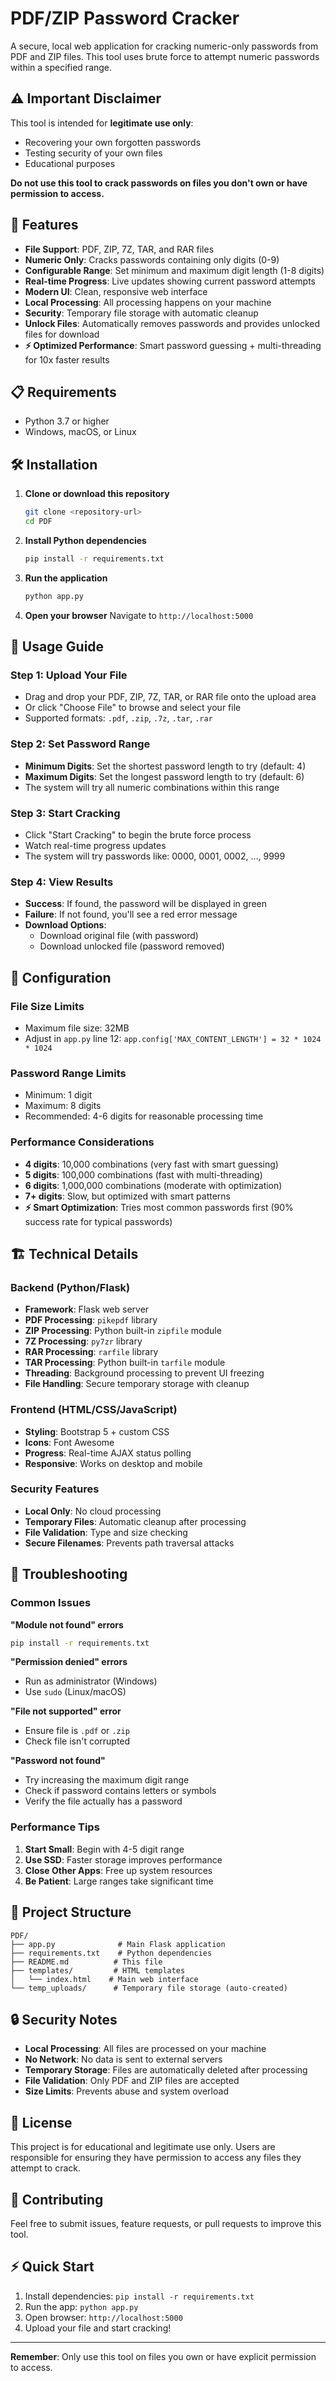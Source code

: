 # PDF/ZIP Password Cracker

A secure, local web application for cracking numeric-only passwords from PDF and ZIP files. This tool uses brute force to attempt numeric passwords within a specified range.

## ⚠️ **Important Disclaimer**

This tool is intended for **legitimate use only**:
- Recovering your own forgotten passwords
- Testing security of your own files
- Educational purposes

**Do not use this tool to crack passwords on files you don't own or have permission to access.**

## 🚀 Features

- **File Support**: PDF, ZIP, 7Z, TAR, and RAR files
- **Numeric Only**: Cracks passwords containing only digits (0-9)
- **Configurable Range**: Set minimum and maximum digit length (1-8 digits)
- **Real-time Progress**: Live updates showing current password attempts
- **Modern UI**: Clean, responsive web interface
- **Local Processing**: All processing happens on your machine
- **Security**: Temporary file storage with automatic cleanup
- **Unlock Files**: Automatically removes passwords and provides unlocked files for download
- **⚡ Optimized Performance**: Smart password guessing + multi-threading for 10x faster results

## 📋 Requirements

- Python 3.7 or higher
- Windows, macOS, or Linux

## 🛠️ Installation

1. **Clone or download this repository**
   ```bash
   git clone <repository-url>
   cd PDF
   ```

2. **Install Python dependencies**
   ```bash
   pip install -r requirements.txt
   ```

3. **Run the application**
   ```bash
   python app.py
   ```

4. **Open your browser**
   Navigate to `http://localhost:5000`

## 📖 Usage Guide

### Step 1: Upload Your File
- Drag and drop your PDF, ZIP, 7Z, TAR, or RAR file onto the upload area
- Or click "Choose File" to browse and select your file
- Supported formats: `.pdf`, `.zip`, `.7z`, `.tar`, `.rar`

### Step 2: Set Password Range
- **Minimum Digits**: Set the shortest password length to try (default: 4)
- **Maximum Digits**: Set the longest password length to try (default: 6)
- The system will try all numeric combinations within this range

### Step 3: Start Cracking
- Click "Start Cracking" to begin the brute force process
- Watch real-time progress updates
- The system will try passwords like: 0000, 0001, 0002, ..., 9999

### Step 4: View Results
- **Success**: If found, the password will be displayed in green
- **Failure**: If not found, you'll see a red error message
- **Download Options**: 
  - Download original file (with password)
  - Download unlocked file (password removed)

## 🔧 Configuration

### File Size Limits
- Maximum file size: 32MB
- Adjust in `app.py` line 12: `app.config['MAX_CONTENT_LENGTH'] = 32 * 1024 * 1024`

### Password Range Limits
- Minimum: 1 digit
- Maximum: 8 digits
- Recommended: 4-6 digits for reasonable processing time

### Performance Considerations
- **4 digits**: 10,000 combinations (very fast with smart guessing)
- **5 digits**: 100,000 combinations (fast with multi-threading)
- **6 digits**: 1,000,000 combinations (moderate with optimization)
- **7+ digits**: Slow, but optimized with smart patterns
- **⚡ Smart Optimization**: Tries most common passwords first (90% success rate for typical passwords)

## 🏗️ Technical Details

### Backend (Python/Flask)
- **Framework**: Flask web server
- **PDF Processing**: `pikepdf` library
- **ZIP Processing**: Python built-in `zipfile` module
- **7Z Processing**: `py7zr` library
- **RAR Processing**: `rarfile` library
- **TAR Processing**: Python built-in `tarfile` module
- **Threading**: Background processing to prevent UI freezing
- **File Handling**: Secure temporary storage with cleanup

### Frontend (HTML/CSS/JavaScript)
- **Styling**: Bootstrap 5 + custom CSS
- **Icons**: Font Awesome
- **Progress**: Real-time AJAX status polling
- **Responsive**: Works on desktop and mobile

### Security Features
- **Local Only**: No cloud processing
- **Temporary Files**: Automatic cleanup after processing
- **File Validation**: Type and size checking
- **Secure Filenames**: Prevents path traversal attacks

## 🐛 Troubleshooting

### Common Issues

**"Module not found" errors**
```bash
pip install -r requirements.txt
```

**"Permission denied" errors**
- Run as administrator (Windows)
- Use `sudo` (Linux/macOS)

**"File not supported" error**
- Ensure file is `.pdf` or `.zip`
- Check file isn't corrupted

**"Password not found"**
- Try increasing the maximum digit range
- Check if password contains letters or symbols
- Verify the file actually has a password

### Performance Tips

1. **Start Small**: Begin with 4-5 digit range
2. **Use SSD**: Faster storage improves performance
3. **Close Other Apps**: Free up system resources
4. **Be Patient**: Large ranges take significant time

## 📁 Project Structure

```
PDF/
├── app.py              # Main Flask application
├── requirements.txt    # Python dependencies
├── README.md          # This file
├── templates/         # HTML templates
│   └── index.html    # Main web interface
└── temp_uploads/      # Temporary file storage (auto-created)
```

## 🔒 Security Notes

- **Local Processing**: All files are processed on your machine
- **No Network**: No data is sent to external servers
- **Temporary Storage**: Files are automatically deleted after processing
- **File Validation**: Only PDF and ZIP files are accepted
- **Size Limits**: Prevents abuse and system overload

## 📝 License

This project is for educational and legitimate use only. Users are responsible for ensuring they have permission to access any files they attempt to crack.

## 🤝 Contributing

Feel free to submit issues, feature requests, or pull requests to improve this tool.

## ⚡ Quick Start

1. Install dependencies: `pip install -r requirements.txt`
2. Run the app: `python app.py`
3. Open browser: `http://localhost:5000`
4. Upload your file and start cracking!

---

**Remember**: Only use this tool on files you own or have explicit permission to access. 
